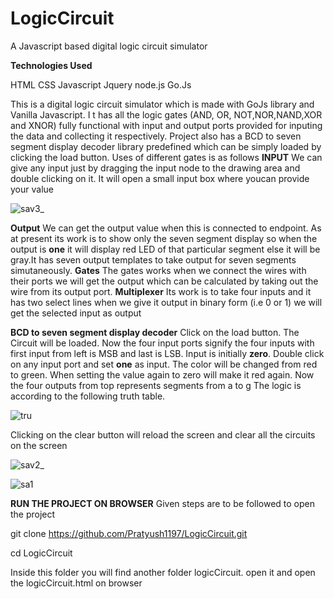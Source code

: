 # LogicCircuit
A Javascript based digital logic circuit simulator

**Technologies Used**

HTML
CSS
Javascript
Jquery
node.js
Go.Js

This is a digital logic circuit simulator which is made with GoJs library and Vanilla Javascript. I t has all the logic gates (AND, OR, NOT,NOR,NAND,XOR and XNOR) fully functional with input and output ports provided for inputing the data and collecting it respectively.
 Project also has a BCD to seven segment display decoder library predefined which can be simply loaded by clicking the load button.
Uses of different gates is as follows
**INPUT** We can give any input just by dragging the input node to the drawing area and double clicking on it. It will open a small input box where youcan provide your value



![sav3_](https://user-images.githubusercontent.com/32239181/59966073-56496780-9534-11e9-896f-bf71886c1592.png)



**Output** We can get the output value when this is connected to endpoint. As at present its work is to show only the seven segment display so when the output is **one** it will display red LED of that particular segment  else it will be gray.It has seven output templates to take output for seven segments simutaneously.
**Gates** The gates works when we connect the wires with their ports we will get the output which can be calculated by taking out the wire from its output port.
**Multiplexer** Its work is to take four inputs and it has two select lines when we give it output in binary form (i.e 0 or 1) we will get the selected input as output


**BCD to seven segment display decoder**
Click on the load button. The Circuit will be loaded. Now the four input ports signify the four inputs with first input from left is MSB and last is LSB. Input is initially **zero**. Double click on any input port and set **one** as input. The color will be changed from red to green. When setting the value again to zero will make it red again. Now the four outputs from top represents segments from a to g
The logic is according to the following truth table.


![tru](https://user-images.githubusercontent.com/32239181/59966241-ed172380-9536-11e9-824b-4e70ef823d00.PNG)



Clicking on the clear button will reload the screen and clear all the circuits on the screen



![sav2_](https://user-images.githubusercontent.com/32239181/59966229-d96bbd00-9536-11e9-87cc-c9f7a7e6afe5.png)



![sa1](https://user-images.githubusercontent.com/32239181/59966203-695d3700-9536-11e9-8bf5-0affbef75568.png)

**RUN THE PROJECT ON BROWSER**
Given steps are to be followed to open the project

git clone https://github.com/Pratyush1197/LogicCircuit.git

cd LogicCircuit

Inside this folder you will find another folder logicCircuit. open it and open the logicCircuit.html on browser





